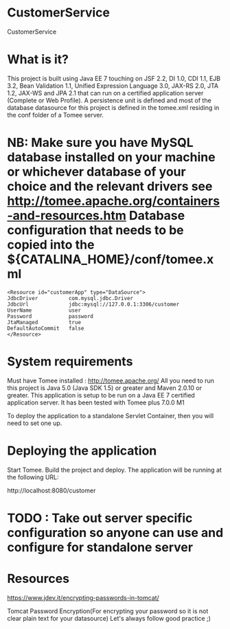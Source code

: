 # CustomerService

CustomerService 

 What is it?
 ===========

 This project is built using Java EE 7 touching on JSF 2.2, DI 1.0, CDI 1.1,
 EJB 3.2, Bean Validation 1.1, Unified Expression Language 3.0, JAX-RS 2.0, JTA 1.2,
 JAX-WS and JPA 2.1 that can run on a certified application server (Complete
 or Web Profile). A persistence unit is defined and most of the database datasource
 for this project is defined in the tomee.xml residing in the conf folder of a Tomee server. 

 NB: Make sure you have MySQL database installed on your machine or whichever database of your choice and the relevant 
 drivers see http://tomee.apache.org/containers-and-resources.htm
 Database configuration that needs to be copied into the ${CATALINA_HOME}/conf/tomee.xml 
 ===================

    <Resource id="customerApp" type="DataSource">
    JdbcDriver          com.mysql.jdbc.Driver
    JdbcUrl             jdbc:mysql://127.0.0.1:3306/customer
    UserName            user
    Password            password
    JtaManaged          true
    DefaultAutoCommit   false
    </Resource>
    
 System requirements
 ===================

 Must have Tomee installed : http://tomee.apache.org/
 All you need to run this project is Java 5.0 (Java SDK 1.5) or greater and
 Maven 2.0.10 or greater. This application is setup to be run on a Java EE 7
 certified application server. It has been tested with Tomee plus 7.0.0 M1

 To deploy the application to a standalone Servlet Container, then
 you will need to set one up. 


 Deploying the application
 =========================

 Start Tomee.  Build the project and deploy.
 The application will be running at the following URL:

 http://localhost:8080/customer

 
TODO : Take out server specific configuration so anyone can use and configure for standalone server
====

 Resources
 =========
https://www.jdev.it/encrypting-passwords-in-tomcat/

Tomcat Password Encryption(For encrypting your password so it is not clear plain text for your datasource)
Let's always follow good practice ;)
